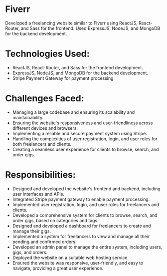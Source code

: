 # Fiverr
Developed a freelancing website similar to Fiverr using ReactJS, React-Router, and Sass for the frontend. Used ExpressJS, NodeJS, and MongoDB for the backend development.
# Technologies Used:
- ReactJS, React-Router, and Sass for the frontend development.
- ExpressJS, NodeJS, and MongoDB for the backend development.
- Stripe Payment Gateway for payment processing.
# Challenges Faced:
- Managing a large codebase and ensuring its scalability and maintainability.
- Ensuring the website's responsiveness and user-friendliness across different devices and browsers.
- Implementing a reliable and secure payment system using Stripe.
- Handling the complexities of user registration, login, and user roles for both freelancers and clients.
- Creating a seamless user experience for clients to browse, search, and order gigs.
# Responsibilities:
- Designed and developed the website's frontend and backend, including user interfaces and APIs.
- Integrated Stripe payment gateway to enable payment processing.
- Implemented user registration, login, and user roles for freelancers and clients.
- Developed a comprehensive system for clients to browse, search, and order gigs, based on categories and tags.
- Designed and developed a dashboard for freelancers to create and manage their gigs.
- Implemented a system for freelancers to view and manage all their pending and confirmed orders.
- Developed an admin panel to manage the entire system, including users, gigs, and orders.
- Deployed the website on a suitable web hosting service.
- Ensured the website was responsive, user-friendly, and easy to navigate, providing a great user experience.





